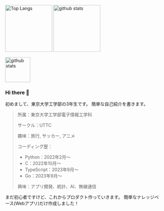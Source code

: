 <p align="left"> 
  <img alt="Top Langs" height="150px" src="https://github-readme-stats.vercel.app/api/top-langs/?username=Riku0413&layout=compact&show_icons=true" />
  <img alt="github stats" height="150px" src="https://github-readme-stats.vercel.app/api?username=Riku0413&show_icons=true" />
</p>
<p>
  <img alt="github stats" height="80px" src="https://github-profile-trophy.vercel.app/?username=Riku0413&theme=onedark&column=8" />
</p>

### Hi there 👋

初めまして、東京大学工学部の3年生です。
簡単な自己紹介を書きます。

> 所属：東京大学工学部電子情報工学科
> 
> サークル：UTTC
> 
> 趣味：旅行, サッカー, アニメ
> 
> コーディング歴：
> - Python：2022年2月〜
> - C：2022年10月〜
> - TypeScript：2023年9月〜
> - Go：2023年9月〜
> 
> 興味：アプリ開発、統計、AI、無線通信

まだ初心者ですけど、これからプロダクト作っていきます。
簡単なナレッジベース(Webアプリ)だけ作成しました！
